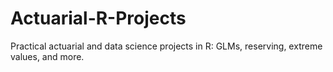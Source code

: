 # Actuarial-R-Projects
Practical actuarial and data science projects in R: GLMs, reserving, extreme values, and more.
